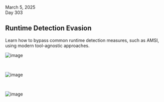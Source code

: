 March 5, 2025<br>
Day 303<br>

<h2>Runtime Detection Evasion</h2>
<p>Learn how to bypass common runtime detection measures, such as AMSI, using modern tool-agnostic approaches.</p>

![image](https://github.com/user-attachments/assets/d87dae69-9803-4991-97b5-1bbb4692e01b)



<br>

![image](https://github.com/user-attachments/assets/ec847b77-83a5-4ede-b291-3b998043a022)

<br>

![image](https://github.com/user-attachments/assets/7f6ba6f4-1a2b-4a5e-b2bc-c7cf885b07ac)

